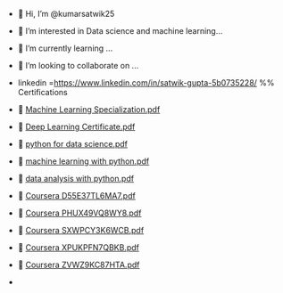 - 👋 Hi, I’m @kumarsatwik25
- 👀 I’m interested in Data science and machine learning...
- 🌱 I’m currently learning ...
- 💞️ I’m looking to collaborate on ...
- linkedin =https://www.linkedin.com/in/satwik-gupta-5b0735228/
%% Certifications
- 💞️ [Machine Learning Specialization.pdf](https://github.com/kumarsatwik25/kumarsatwik25/files/10454189/Machine.Learning.Specialization.pdf)
- 💞️ [Deep Learning Certificate.pdf](https://github.com/kumarsatwik25/kumarsatwik25/files/10454193/Deep.Learning.Certificate.pdf)
- 💞️ [python for data science.pdf](https://github.com/kumarsatwik25/kumarsatwik25/files/10454200/python.for.data.science.pdf)
- 💞️ [machine learning with python.pdf](https://github.com/kumarsatwik25/kumarsatwik25/files/10454202/machine.learning.with.python.pdf)
- 💞️ [data analysis with python.pdf](https://github.com/kumarsatwik25/kumarsatwik25/files/10454206/data.analysis.with.python.pdf)
- 💞️ [Coursera D55E37TL6MA7.pdf](https://github.com/kumarsatwik25/kumarsatwik25/files/10454209/Coursera.D55E37TL6MA7.pdf)
- 💞️ [Coursera PHUX49VQ8WY8.pdf](https://github.com/kumarsatwik25/kumarsatwik25/files/10454211/Coursera.PHUX49VQ8WY8.pdf)
- 💞️ [Coursera SXWPCY3K6WCB.pdf](https://github.com/kumarsatwik25/kumarsatwik25/files/10454215/Coursera.SXWPCY3K6WCB.pdf)
- 💞️ [Coursera XPUKPFN7QBKB.pdf](https://github.com/kumarsatwik25/kumarsatwik25/files/10454218/Coursera.XPUKPFN7QBKB.pdf)
- 💞️ [Coursera ZVWZ9KC87HTA.pdf](https://github.com/kumarsatwik25/kumarsatwik25/files/10454219/Coursera.ZVWZ9KC87HTA.pdf)





- 






<!---
kumarsatwik25/kumarsatwik25 is a ✨ special ✨ repository because its `README.md` (this file) appears on your GitHub profile.
You can click the Preview link to take a look at your changes.
--->

